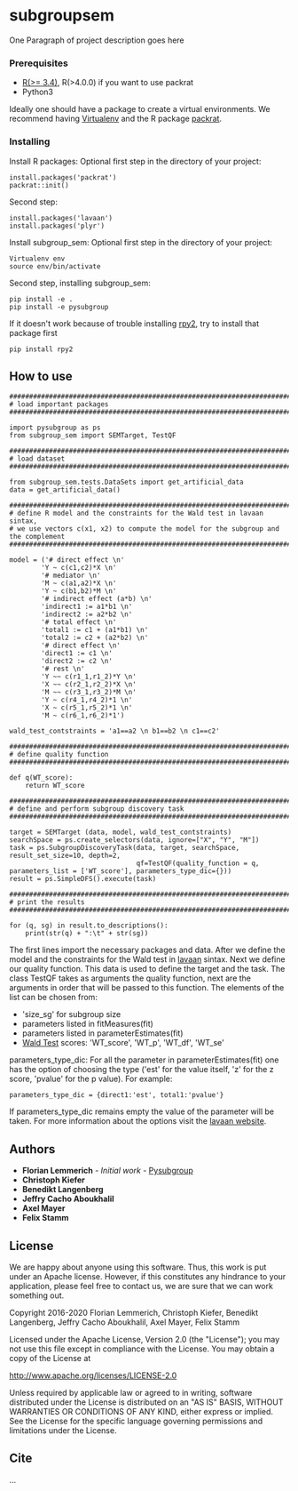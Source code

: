 # subgroupsem

One Paragraph of project description goes here

### Prerequisites

* [R(>= 3.4)](https://cran.r-project.org/mirrors.html), R(>4.0.0) if you want to use packrat
* Python3

Ideally one should have a  package to create a virtual environments. We recommend having [Virtualenv](https://virtualenv.pypa.io/en/stable/) 
and the R package [packrat](https://rstudio.github.io/packrat/).

### Installing

Install R packages:
Optional first step in the directory of your project: 

```
install.packages('packrat')
packrat::init()
```

Second step:

```
install.packages('lavaan')
install.packages('plyr')
```

Install subgroup_sem:
Optional first step in the directory of your project:

```
Virtualenv env
source env/bin/activate
```

Second step, installing subgroup_sem:

```
pip install -e .
pip install -e pysubgroup
```

If it doesn't work because of trouble installing [rpy2](https://rpy2.github.io/), try to install that package first

```
pip install rpy2
```

## How to use

```
############################################################################################
# load important packages
############################################################################################

import pysubgroup as ps
from subgroup_sem import SEMTarget, TestQF

############################################################################################
# load dataset
############################################################################################

from subgroup_sem.tests.DataSets import get_artificial_data
data = get_artificial_data()

############################################################################################
# define R model and the constraints for the Wald test in lavaan sintax, 
# we use vectors c(x1, x2) to compute the model for the subgroup and the complement 
############################################################################################

model = ('# direct effect \n'
        'Y ~ c(c1,c2)*X \n'
        '# mediator \n'
        'M ~ c(a1,a2)*X \n'
        'Y ~ c(b1,b2)*M \n'
        '# indirect effect (a*b) \n'
        'indirect1 := a1*b1 \n' 
        'indirect2 := a2*b2 \n'
        '# total effect \n'
        'total1 := c1 + (a1*b1) \n'
        'total2 := c2 + (a2*b2) \n'
        '# direct effect \n'
        'direct1 := c1 \n'
        'direct2 := c2 \n'
        '# rest \n'
        'Y ~~ c(r1_1,r1_2)*Y \n'
        'X ~~ c(r2_1,r2_2)*X \n'
        'M ~~ c(r3_1,r3_2)*M \n'
        'Y ~ c(r4_1,r4_2)*1 \n'
        'X ~ c(r5_1,r5_2)*1 \n'
        'M ~ c(r6_1,r6_2)*1')

wald_test_contstraints = 'a1==a2 \n b1==b2 \n c1==c2'

############################################################################################
# define quality function
############################################################################################

def q(WT_score):
    return WT_score

############################################################################################
# define and perform subgroup discovery task
############################################################################################

target = SEMTarget (data, model, wald_test_contstraints)
searchSpace = ps.create_selectors(data, ignore=["X", "Y", "M"])
task = ps.SubgroupDiscoveryTask(data, target, searchSpace, result_set_size=10, depth=2, 
                                qf=TestQF(quality_function = q, parameters_list = ['WT_score'], parameters_type_dic={}))
result = ps.SimpleDFS().execute(task)

############################################################################################
# print the results
############################################################################################

for (q, sg) in result.to_descriptions():
    print(str(q) + ":\t" + str(sg))
```
The first lines import the necessary packages and data.
After we define the model and the constraints for the Wald test in [lavaan](http://lavaan.ugent.be/tutorial/index.html) sintax.
Next we define our quality function. This data is used to define the target and the task. 
The class TestQF takes as arguments the quality function, next are the arguments in order that will be passed to this function. 
The elements of the list can be chosen from:

* 'size_sg' for subgroup size
* parameters listed in fitMeasures(fit)
* parameters listed in parameterEstimates(fit)
* [Wald Test](https://rdrr.io/cran/lavaan/man/lavTestWald.html) scores: 'WT_score', 'WT_p', 'WT_df', 'WT_se'

parameters_type_dic: For all the parameter in parameterEstimates(fit) one has the option of choosing the type ('est' for the value itself, 'z' for the z score, 'pvalue' for the p value).
For example:
```
parameters_type_dic = {direct1:'est', total1:'pvalue'}
```
If parameters_type_dic remains empty the value of the parameter will be taken.
For more information about the options visit the [lavaan website](http://lavaan.ugent.be/tutorial/inspect.html).


## Authors

* **Florian Lemmerich** - *Initial work* - [Pysubgroup](https://github.com/flemmerich/pysubgroup)
* **Christoph Kiefer**
* **Benedikt Langenberg**
* **Jeffry Cacho Aboukhalil**
* **Axel Mayer**
* **Felix Stamm**

## License

We are happy about anyone using this software. Thus, this work is put under an Apache license. However, if this constitutes any hindrance to your application, please feel free to contact us, we are sure that we can work something out.

Copyright 2016-2020 Florian Lemmerich, Christoph Kiefer, Benedikt Langenberg, Jeffry Cacho Aboukhalil, Axel Mayer, Felix Stamm

Licensed under the Apache License, Version 2.0 (the "License");
you may not use this file except in compliance with the License.
You may obtain a copy of the License at

http://www.apache.org/licenses/LICENSE-2.0

Unless required by applicable law or agreed to in writing, software
distributed under the License is distributed on an "AS IS" BASIS,
WITHOUT WARRANTIES OR CONDITIONS OF ANY KIND, either express or implied.
See the License for the specific language governing permissions and
limitations under the License.


## Cite

... 

